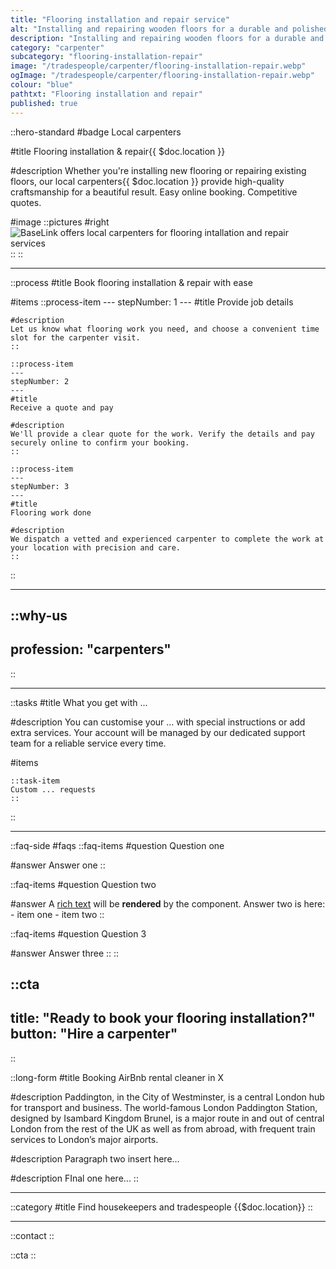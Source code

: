 ```yaml
---
title: "Flooring installation and repair service"
alt: "Installing and repairing wooden floors for a durable and polished finish"
description: "Installing and repairing wooden floors for a durable and polished finish"
category: "carpenter"
subcategory: "flooring-installation-repair"
image: "/tradespeople/carpenter/flooring-installation-repair.webp"
ogImage: "/tradespeople/carpenter/flooring-installation-repair.webp"
colour: "blue"
pathtxt: "Flooring installation and repair"
published: true
---
```


::hero-standard
#badge
Local carpenters

#title
Flooring installation & repair{{ $doc.location }}

#description
Whether you're installing new flooring or repairing existing floors, our local carpenters{{ $doc.location }} provide high-quality craftsmanship for a beautiful result. Easy online booking. Competitive quotes.

#image
    ::pictures
    #right
    ![BaseLink offers local carpenters for flooring intallation and repair services](/tradespeople/carpenter/flooring-installation-repair.webp)
    ::
::

---

::process
#title
Book flooring installation & repair with ease

#items
    ::process-item
    ---
    stepNumber: 1
    ---
    #title
    Provide job details

    #description
    Let us know what flooring work you need, and choose a convenient time slot for the carpenter visit.
    ::
    
    ::process-item
    ---
    stepNumber: 2
    ---
    #title
    Receive a quote and pay

    #description
    We'll provide a clear quote for the work. Verify the details and pay securely online to confirm your booking.
    ::

    ::process-item
    ---
    stepNumber: 3
    ---
    #title
    Flooring work done

    #description
    We dispatch a vetted and experienced carpenter to complete the work at your location with precision and care.
    ::
::

---

::why-us
---
profession: "carpenters"
---
::

---

::tasks
#title
What you get with ...

#description
You can customise your ... with special instructions or add extra services. Your account will be managed by our dedicated support team for a reliable service every time.

#items

    ::task-item
    Custom ... requests
    ::
::

---

::faq-side
#faqs
  ::faq-items
  #question
  Question one

  #answer
  Answer one
  ::

  ::faq-items
  #question
  Question two

  #answer
  A [rich text](/services/commercial-cleaning) will be **rendered** by the component.
  Answer two is here:
    - item one
    - item two
  ::

  ::faq-items
  #question
  Question 3

  #answer
  Answer three
  ::
::

::cta
---
title: "Ready to book your flooring installation?"
button: "Hire a carpenter"
---
::

::long-form
#title
Booking AirBnb rental cleaner in X

#description
Paddington, in the City of Westminster, is a central London hub for transport and business. The world-famous London Paddington Station, designed by Isambard Kingdom Brunel, is a major route in and out of central London from the rest of the UK as well as from abroad, with frequent train services to London’s major airports.

#description
Paragraph two insert here...

#description
FInal one here...
::

---

::category
#title
Find housekeepers and tradespeople {{$doc.location}}
::

---

::contact
::

::cta
::